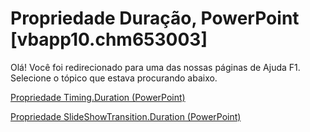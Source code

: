 
# Propriedade Duração, PowerPoint [vbapp10.chm653003]

Olá! Você foi redirecionado para uma das nossas páginas de Ajuda F1. Selecione o tópico que estava procurando abaixo.

[Propriedade Timing.Duration (PowerPoint)](http://msdn.microsoft.com/library/de54ba93-0469-71c2-c8b5-2f7dd64012c4%28Office.15%29.aspx)

[Propriedade SlideShowTransition.Duration (PowerPoint)](http://msdn.microsoft.com/library/f8c47dda-9687-e437-8038-dae11c022914%28Office.15%29.aspx)

